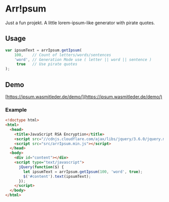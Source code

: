 # Arr!psum
Just a fun projekt. A little lorem-ipsum-like generator with pirate quotes.

## Usage
```js
var ipsumText = arrIpsum.getIpsum(
    100,    // Count of letters/words/sentences
    'word', // Generation Mode use ( letter || word || sentence )
     true   // Use pirate quotes 
);
```

## Demo
[https://ipsum.wasmitleder.de/demo/](https://ipsum.wasmitleder.de/demo/)

### Example
```html
<!doctype html>
<html>
  <head>
    <title>JavaScript RSA Encryption</title>
    <script src="//cdnjs.cloudflare.com/ajax/libs/jquery/3.6.0/jquery.min.js"></script>
    <script src="src/arrIpsum.min.js"></script>
  </head>
  <body>
    <div id="content"></div>
    <script type="text/javascript">
      jQuery(function($) {
        let ipsumText = arrIpsum.getIpsum(100, 'word', true);
        $('#content').text(ipsumText);
      });
    </script>
  </body>
</html>
```